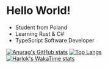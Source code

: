 # Hello World!

- Student from Poland
- Learning Rust & C#
- TypeScript Software Developer

[![Anurag's GitHub stats](https://github-readme-stats.vercel.app/api?username=mufaroxyz&show_icons=true&theme=tokyonight&border_color=141E62)](https://github.com/anuraghazra/github-readme-stats)
[![Top Langs](https://github-readme-stats.vercel.app/api/top-langs/?username=mufaroxyz&layout=compact&theme=tokyonight&border_color=141E62&langs_count=10)](https://github.com/anuraghazra/github-readme-stats)
<br />
[![Harlok's WakaTime stats](https://github-readme-stats.vercel.app/api/wakatime?&username=mufaro&layout=compact&theme=tokyonight&border_color=141E62&range=all_time)](https://github.com/anuraghazra/github-readme-stats)

